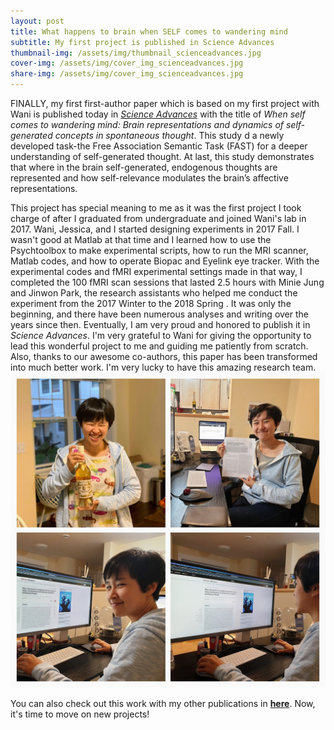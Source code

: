 ```yaml
---
layout: post
title: What happens to brain when SELF comes to wandering mind
subtitle: My first project is published in Science Advances
thumbnail-img: /assets/img/thumbnail_scienceadvances.jpg
cover-img: /assets/img/cover_img_scienceadvances.jpg
share-img: /assets/img/cover_img_scienceadvances.jpg
---
```


FINALLY, my first first-author paper which is based on my first project with Wani is published today in <a href="https://www.science.org/doi/10.1126/sciadv.abn8616"><i>Science Advances</i></a> with the title of <i>When self comes to wandering mind: Brain representations and dynamics of self-generated concepts in spontaneous thought</i>. This study d a newly developed task-the Free Association Semantic Task (FAST) for a deeper understanding of self-generated thought. At last, this study demonstrates that where in the brain self-generated, endogenous thoughts are represented and how self-relevance modulates the brain’s affective representations.

This project has special meaning to me as it was the first project I took charge of after I graduated from undergraduate and joined Wani's lab in 2017. Wani, Jessica, and I started designing experiments in 2017 Fall. I wasn't good at Matlab at that time and I learned how to use the Psychtoolbox to make experimental scripts, how to run the MRI scanner, Matlab codes, and how to operate Biopac and Eyelink eye tracker. With the experimental codes and fMRI experimental settings made in that way, I completed the 100 fMRI scan sessions that lasted 2.5 hours with Minie Jung and Jinwon Park, the research assistants who helped me conduct the experiment from the 2017 Winter to the 2018 Spring .
It was only the beginning, and there have been numerous analyses and writing over the years since then. Eventually, I am very proud and honored to publish it in <i>Science Advances</i>. I'm very grateful to Wani for giving the opportunity to lead this wonderful project to me and guiding me patiently from scratch. Also, thanks to our awesome co-authors, this paper has been transformed into much better work. I'm very lucky to have this amazing research team. 
<img src="/assets/img/2022_first_publication.jpg" width="800" />

You can also check out this work with my other publications in <a href="/publication"><b>here</b></a>. Now, it's time to move on new projects!
